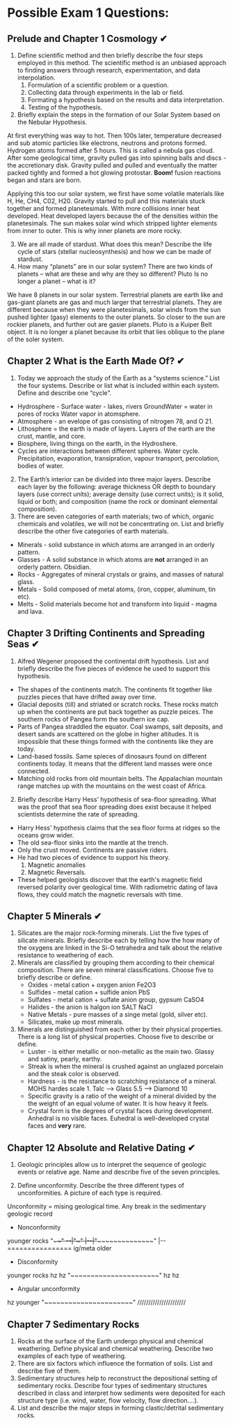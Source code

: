 Possible Exam 1 Questions:
==========================

Prelude and Chapter 1 Cosmology ✔
---------------------------------
1. Define scientific method and then briefly describe the four steps
   employed in this method.
   The scientific method is an unbiased approach to finding answers
   through research, experimentation, and data interpolation.
   1. Formulation of a scientific problem or a question.
   2. Collecting data through experiments in the lab or field.
   3. Formating a hypothesis based on the results and data
      interpretation.
   4. Testing of the hypothesis.
2. Briefly explain the steps in the formation of our Solar System based
   on the Nebular Hypothesis.

 At first everything was way to hot. Then 100s later, temperature
decreased and sub atomic particles like electrons, neutrons and protons
formed. Hydrogen atoms formed after 5 hours. This is called a nebula gas
cloud. After some geological time, gravity pulled gas into spinning
balls and discs - the accretionary disk. Gravity pulled and pulled and
eventually the matter packed tightly and formed a hot glowing protostar.
**Boom!** fusion reactions began and stars are born.

 Applying this too our solar system, we first have some volatile
materials like H, He, CH4, C02, H20. Gravity started to pull and this
materials stuck together and formed planetesimals. With more collisions
inner heat developed. Heat developed layers because the of the
densities within the planetesimals. The sun makes solar wind which
stripped lighter elements from inner to outer. This is why inner planets
are more rocky.

3. We are all made of stardust. What does this mean? Describe the life
   cycle of stars (stellar nucleosynthesis) and how we can be made of
stardust.
4. How many “planets” are in our solar system? There are two kinds of
   planets – what are these and why are they so different? Pluto Is no
longer a planet – what is it?
 
 We have 8 planets in our solar system. Terrestrial planets are earth
like and gas-giant planets are gas and much larger that terrestrial
planets. They are different because when they were planetesimals, solar
winds from the sun pushed lighter (gasy) elements to the outer planets.
So closer to the sun are rockier planets, and further out are gasier
planets. Pluto is a Kuiper Belt object. It is no longer a planet because
its orbit that lies oblique to the plane of the soler system.

Chapter 2 What is the Earth Made Of? ✔
--------------------------------------
1. Today we approach the study of the Earth as a “systems science.” List
   the four systems. Describe or list what is included within each
system. Define and describe one “cycle”.
 * Hydrosphere - Surface water - lakes, rivers
   GroundWater = water in pores of rocks
   Water vapor in atomsphere.
 * Atmosphere - an evelope of gas consisting of nitrogen 78, and O 21.
 * Lithosphere = the earth is made of layers. Layers of the earth are
   the crust, mantle, and core.
 * Biosphere, living things on the earth, in the Hydroshere.
 * Cycles are interactions between different spheres. Water cycle.
   Precipitation, evaporation, transipration, vapour transport,
percolation, bodies of water.
2. The Earth’s interior can be divided into three major layers. Describe
   each layer by the following: average thickness OR depth to boundary
layers (use correct units); average density (use correct units); is it
solid, liquid or both; and composition (name the rock or dominant
elemental composition).
3. There are seven categories of earth materials; two of which, organic
   chemicals and volatiles, we will not be concentrating on. List and
briefly describe the other five categories of earth materials.
  * Minerals - solid substance in which atoms are arranged in an orderly
    pattern.
  * Glasses - A solid substance in which atoms are **not** arranged in
    an orderly pattern. Obsidian.
  * Rocks - Aggregates of mineral crystals or grains, and masses of
    natural glass.
  * Metals - Solid composed of metal atoms, (iron, copper, aluminum, tin
    etc).
  * Melts - Solid materials become hot and transform into liquid - magma
    and lava.

Chapter 3 Drifting Continents and Spreading Seas ✔
--------------------------------------------------
1. Alfred Wegener proposed the continental drift hypothesis. List and
   briefly describe the five pieces of evidence he used to support this
hypothesis.
  * The shapes of the continents match. The continents fit together like
    puzzles pieces that have drifted away over time.
  * Glacial deposits (till) and striated or scratch rocks. These rocks
    match up when the continents are put back together as puzzle peices.
    The southern rocks of Pangea form the southern ice cap.
  * Parts of Pangea straddled the equator. Coal swamps, salt deposits,
    and desert sands are scattered on the globe in higher altitudes. It
    is impossible that these things formed with the continents like they
    are today.
  * Land-based fossils. Same spieces of dinosaurs found on different
    continents today. It means that the different land masses were once
    connected.
  * Matching old rocks from old mountain belts. The Appalachian mountain
    range matches up with the mountains on the west coast of Africa.
2. Briefly describe Harry Hess’ hypothesis of sea-floor spreading. What
   was the proof that sea floor spreading does exist because it helped
scientists determine the rate of spreading.
  * Harry Hess' hypothesis claims that the sea floor forms at ridges so
    the oceans grow wider.
  * The old sea-floor sinks into the mantle at the trench.
  * Only the crust moved. Continents are passive riders. 
  * He had two pieces of evidence to support his theory.
    1. Magnetic anomalies
    2. Magnetic Reversals.
  * These helped geologists discover that the earth's magnetic field
    reversed polarity over geological time. With radiometric dating of
    lava flows, they could match the magnetic reversals with time.

Chapter 5 Minerals ✔
--------------------
1. Silicates are the major rock-forming minerals. List the five types of
   silicate minerals. Briefly describe each by telling how the how many
of the oxygens are linked in the Si-O tetrahedra and talk about the
relative resistance to weathering of each.
2. Minerals are classified by grouping them according to their chemical
   composition. There are seven mineral classifications. Choose five to
briefly describe or define.
   * Oxides - metal cation + oxygen anion Fe2O3
   * Sulfides - metal cation + sulfide anion PbS
   * Sulfates - metal cation + sulfate anion group, gypsum CaSO4
   * Halides - the anion is halgon ion SALT NaCl
   * Native Metals - pure masses of a singe metal (gold, silver etc).
   * Silicates, make up most minerals.
3. Minerals are distinguished from each other by their physical
   properties. There is a long list of physical properties. Choose five
to describe or define. 
   * Luster - is either metallic or non-metallic as the main two. Glassy
     and satiny, pearly, earthy.
   * Streak is when the mineral is crushed against an unglazed porcelain
     and the steak color is observed.
   * Hardness - is the resistance to scratching resistance of a
     mineral. MOHS hardes scale 1. Talc --> Glass 5.5 --> Diamond 10
   * Specific gravity is a ratio of the weight of a mineral divided by
     the the weight of an equal volume of water. It is how heavy it
     feels.
   * Crystal form is the degrees of crystal faces during development.
     Anhedral is no visible faces. Euhedral is well-developed crystal
     faces and **very** rare.
  
Chapter 12 Absolute and Relative Dating ✔
-----------------------------------------
1. Geologic principles allow us to interpret the sequence of geologic
   events or relative age. Name and describe five of the seven
principles.
   
2.  Define unconformity. Describe the three different types of
    unconformities. A picture of each type is required. 

Unconformity = mising geological time. Any break in the sedimentary
geologic record

* Nonconformity

 younger rocks
"~~~~~~~~~~~~~~~~~~~~~~"
--|"~~~~~~~~~~~~~~~~~~~"
  |--|"~~~~~~~~~~~~~~~~"
     |--================
ig/meta older


* Disconformity

 younger rocks
 hz
 hz
"~~~~~~~~~~~~~~~~~~~~~~"
 hz
 hz

* Angular unconformity

hz younger
"~~~~~~~~~~~~~~~~~~~~~~"
//////////////////////


Chapter 7 Sedimentary Rocks
---------------------------
1. Rocks at the surface of the Earth undergo physical and chemical
   weathering. Define physical and chemical weathering.  Describe two
examples of each type of weathering.
2. There are six factors which influence the formation of soils. List
   and describe five of them. 
3. Sedimentary structures help to reconstruct the depositional setting
   of sedimentary rocks. Describe four types of sedimentary structures
described in class and interpret how sediments were deposited for each
structure type (i.e. wind, water, flow velocity, flow direction….).  
4. List and describe the major steps in forming clastic/detrital
   sedimentary rocks.
